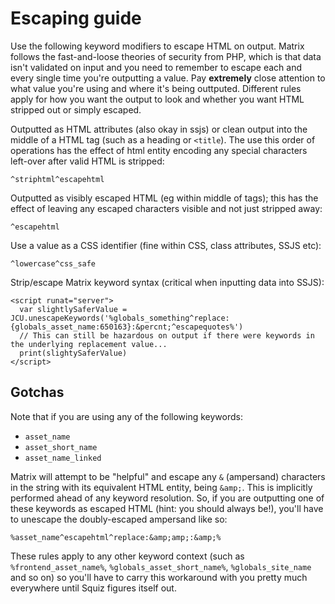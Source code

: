 # Escaping guide

Use the following keyword modifiers to escape HTML on output.  Matrix follows
the fast-and-loose theories of security from PHP, which is that data isn't
validated on input and you need to remember to escape each and every single
time you're outputting a value.  Pay **extremely** close attention to what
value you're using and where it's being outtputed.  Different rules apply for
how you want the output to look and whether you want HTML stripped out or
simply escaped.

Outputted as HTML attributes (also okay in ssjs) or clean output into the
middle of a HTML tag (such as a heading or `<title`). The use this order of
operations has the effect of html entity encoding any special characters
left-over after valid HTML is stripped:

    ^striphtml^escapehtml

Outputted as visibly escaped HTML (eg within middle of tags); this has the
effect of leaving any escaped characters visible and not just stripped away:

    ^escapehtml

Use a value as a CSS identifier (fine within CSS, class attributes, SSJS etc):

    ^lowercase^css_safe

Strip/escape Matrix keyword syntax (critical when inputting data into SSJS):

    <script runat="server">
      var slightlySaferValue = JCU.unescapeKeywords('%globals_something^replace:{globals_asset_name:650163}:&percnt;^escapequotes%')
      // This can still be hazardous on output if there were keywords in the underlying replacement value...
      print(slightySaferValue)
    </script>

## Gotchas

Note that if you are using any of the following keywords:

* `asset_name`
* `asset_short_name`
* `asset_name_linked`

Matrix will attempt to be "helpful" and escape any `&` (ampersand) characters
in the string with its equivalent HTML entity, being `&amp;`.  This is
implicitly performed ahead of any keyword resolution.  So, if you are
outputting one of these keywords as escaped HTML (hint: you should always
be!), you'll have to unescape the doubly-escaped ampersand like so:

   `%asset_name^escapehtml^replace:&amp;amp;:&amp;%`

These rules apply to any other keyword context (such as
`%frontend_asset_name%`, `%globals_asset_short_name%`, `%globals_site_name`
and so on) so you'll have to carry this workaround with you pretty much
everywhere until Squiz figures itself out.
